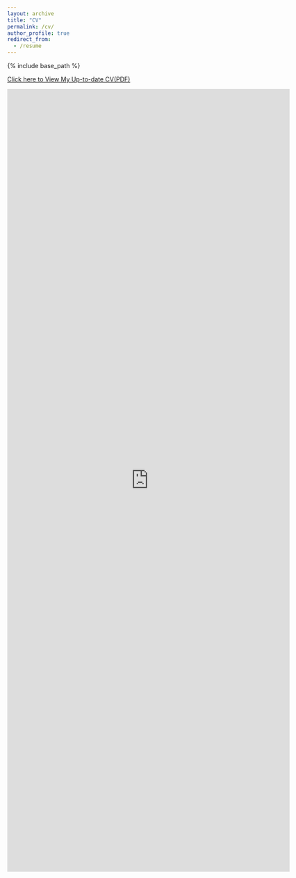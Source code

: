 ```yaml
---
layout: archive
title: "CV"
permalink: /cv/
author_profile: true
redirect_from:
  - /resume
---
```


{% include base_path %}

[Click here to View My Up-to-date CV(PDF)](http://htian1997.github.io/files/CV.pdf)

<embed src="http://htian1997.github.io/files/CV.pdf" width="650" height="1800" type='application/pdf'>
